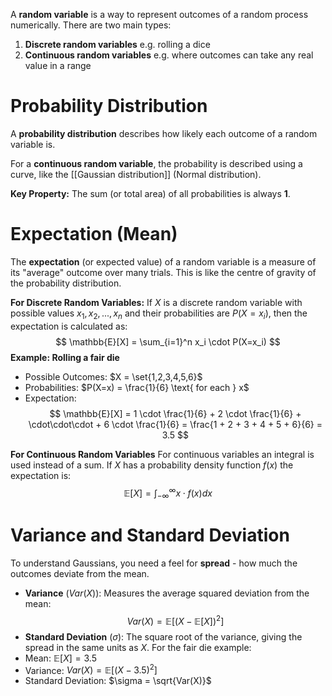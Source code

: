 A **random variable** is a way to represent outcomes of a random process numerically. There are two main types:
1) **Discrete random variables** e.g. rolling a dice
2) **Continuous random variables** e.g. where outcomes can take any real value in a range

# Probability Distribution
A **probability distribution** describes how likely each outcome of a random variable is.

For a **continuous random variable**, the probability is described using a curve, like the [[Gaussian distribution]] (Normal distribution).

**Key Property:** The sum (or total area) of all probabilities is always **1**. 

# Expectation (Mean)
The **expectation** (or expected value) of a random variable is a measure of its "average" outcome over many trials. This is like the centre of gravity of the probability distribution.

**For Discrete Random Variables:**
If $X$ is a discrete random variable with possible values $x_1, x_2, ...,x_n$ and their probabilities are $P(X=x_i)$, then the expectation is calculated as:
$$
\mathbb{E}[X] = \sum_{i=1}^n x_i \cdot P(X=x_i)
$$
**Example: Rolling a fair die**
- Possible Outcomes: $X = \set{1,2,3,4,5,6}$ 
- Probabilities: $P(X=x) = \frac{1}{6} \text{ for each } x$
- Expectation:
$$
\mathbb{E}[X] = 1 \cdot \frac{1}{6} +  2 \cdot \frac{1}{6} + \cdot\cdot\cdot + 6 \cdot \frac{1}{6} = \frac{1 + 2 + 3 + 4 + 5 + 6}{6} = 3.5 
$$



**For Continuous Random Variables**
For continuous variables an integral is used instead of a sum. If $X$ has a probability density function $f(x)$ the expectation is:
$$
\mathbb{E}[X]=\int_{-\infty}^\infty x \cdot f(x)dx
$$

# Variance and Standard Deviation
To understand Gaussians, you need a feel for **spread** - how much the outcomes deviate from the mean.
- **Variance** ($Var(X)$): Measures the average squared deviation from the mean:
$$
Var(X) = \mathbb{E}[(X - \mathbb{E}[X])^2]
$$
- **Standard Deviation** ($\sigma$): The square root of the variance, giving the spread in the same units as $X$.
For the fair die example:
- Mean: $\mathbb{E}[X] = 3.5$
- Variance: $Var(X) = \mathbb{E}[(X-3.5)^2]$
- Standard Deviation: $\sigma = \sqrt{Var(X)}$

